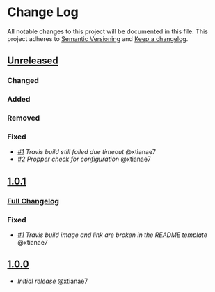 # Change Log

All notable changes to this project will be documented in this file.
This project adheres to [Semantic Versioning](http://semver.org/) and [Keep a changelog](https://github.com/olivierlacan/keep-a-changelog).

## [Unreleased](https://github.com/idealista/nextcloud_role/tree/develop)
### Changed
### Added
### Removed
### Fixed
- *[#1](https://github.com/idealista/nextcloud_role/issues/1) Travis build still failed due timeout* @xtianae7
- *[#2](https://github.com/idealista/nextcloud_role/issues/2) Propper check for configuration* @xtianae7
## [1.0.1](https://github.com/idealista/nextcloud_role/tree/1.0.1)
 ### [Full Changelog](https://github.com/idealista/nextcloud_role/compare/1.0.0...1.0.1)
### Fixed
- *[#1](https://github.com/idealista/nextcloud_role/issues/1) Travis build image and link are broken in the README template* @xtianae7

## [1.0.0](https://github.com/idealista/nextcloud_role/tree/1.0.0)
- *Initial release* @xtianae7
